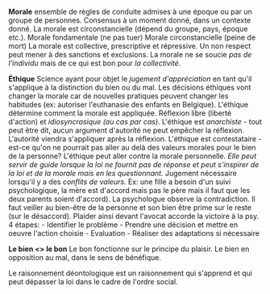 **Morale**
	ensemble de règles de conduite admises à une époque ou par un groupe de personnes. Consensus à un moment donné, dans un contexte donné. La morale est circonstancielle (dépend du groupe, pays, époque etc.).
	Morale fondamentale (ne pas tuer)
	Morale circonstancielle (peine de mort)
	La morale est collective, prescriptive et répressive. Un non respect peut mener à des sanctions et exclusions.
	La morale ne se soucie *pas de l'individu* mais de ce qui est bon pour *la collectivité*.

**Éthique**
	Science ayant pour objet le *jugement d'appréciation* en tant qu'il s'applique à la distinction du bien ou du mal. Les décisions éthiques vont changer la morale car de nouvelles pratiques peuvent changer les habitudes (ex: autoriser l'euthanasie des enfants en Belgique). L'éthique détermine comment la morale est appliquée. Réflexion libre (liberté d'action) et *idiosyncrasique (au cas par cas)*.
	L'éthique est *anarchiste* - tout peut être dit, aucun argument d'autorité ne peut empêcher la réflexion. L'autorité viendra s'appliquer après la réflexion.
	L'éthique est contestataire - est-ce qu'on ne pourrait pas aller au delà des valeurs morales pour le bien de la personne?
	L'éthique peut aller contre la morale personnelle.
	*Elle peut servir de guide lorsque la loi ne fournit pas de réponse et peut s'inspirer de la loi et de la morale mais en les questionnant.*
	Jugement nécessaire lorsqu'il y a des *conflits de valeurs*.
	Ex: une fille a besoin d'un suivi psychologique, la mère est d'accord mais pas le père mais il faut que les deux parents soient d'accord). La psychologue observe la contradiction. Il faut veiller au bien-être de la personne et son bien être prime sur le reste (sur le désaccord). Plaider ainsi devant l'avocat accorde la victoire à la psy.
	${}$
	4 étapes:
	- Identifier le problème
	- Prendre une décision et mettre en oeuvre l'action choisie
	- Evaluation
	- Réaliser des adaptations si nécessaire

**Le bien <> le bon**
	Le bon fonctionne sur le principe du plaisir.
	Le bien en opposition au mal, dans le sens de bénéfique.

Le raisonnement déontologique est un raisonnement qui s'apprend et qui peut dépasser la loi dans le cadre de l'ordre social.